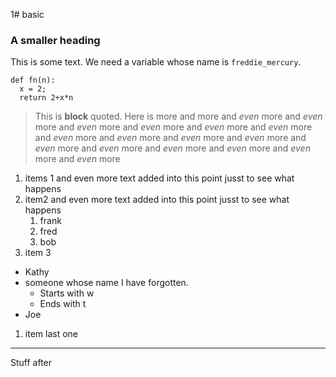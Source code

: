 1# basic
### A smaller heading

This is some text.  We need a variable whose name is `freddie_mercury`.
```
def fn(n):
  x = 2;
  return 2+x*n
```

> This is **block** quoted.
> Here is more
> and more
> and _even_ more
> and _even_ more and _even_ more and _even_ more and _even_ more and _even_ more and _even_ more and _even_ more and _even_ more
> and _even_ more and _even_ more and _even_ more and _even_ more and _even_ more and _even_ more and _even_ more

1. items 1 and even more text added into this point jusst to see what happens
1. item2 and even more text added into this point jusst to see what happens
    1. frank
    1. fred
    1. bob
1. item 3
  * Kathy
  * someone whose name I have forgotten.
    * Starts with w
    * Ends with t
  * Joe
1. item last one

***

Stuff after
